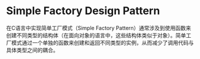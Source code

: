 # Simple Factory Design Pattern

在C语言中实现简单工厂模式（Simple Factory Pattern）通常涉及到使用函数来创建不同类型的结构体（在面向对象的语言中，这些结构体类似于对象）。简单工厂模式通过一个单独的函数来创建和返回不同类型的实例，从而减少了调用代码与具体类型之间的耦合。

